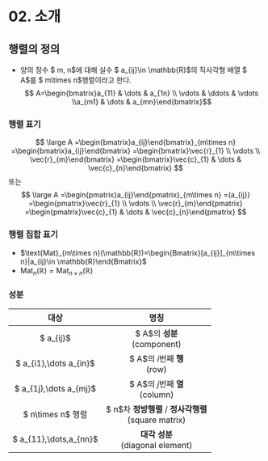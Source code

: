 # 02. 소개
## 행렬의 정의
* 양의 정수 $ m, n$에 대해 실수 $ a_{ij}\in \mathbb{R}$의 직사각형 배열 $ A$를 $ m\times n$행렬이라고 한다.
$$ A=\begin{bmatrix}a_{11} & \dots & a_{1n} \\ \vdots & \ddots & \vdots \\a_{m1} & \dots & a_{mn}\end{bmatrix}$$
### 행렬 표기
$$
\large A
=\begin{bmatrix}a_{ij}\end{bmatrix}_{m\times n}
=\begin{bmatrix}a_{ij}\end{bmatrix}
=\begin{bmatrix}\vec{r}_{1} \\ \vdots \\ \vec{r}_{m}\end{bmatrix}
=\begin{bmatrix}\vec{c}_{1} & \dots & \vec{c}_{n}\end{bmatrix}
$$
또는
$$
\large A
=\begin{pmatrix}a_{ij}\end{pmatrix}_{m\times n}
=(a_{ij})
=\begin{pmatrix}\vec{r}_{1} \\ \vdots \\ \vec{r}_{m}\end{pmatrix}
=\begin{pmatrix}\vec{c}_{1} & \dots & \vec{c}_{n}\end{pmatrix}
$$

### 행렬 집합 표기
* $\text{Mat}_{m\times n}(\mathbb{R})=\begin{Bmatrix}[a_{ij}]_{m\times n}|a_{ij}\in \mathbb{R}\end{Bmatrix}$
* $\text{Mat}_{n}(\mathbb{R})=\text{Mat}_{n\times n}(\mathbb{R})$

### 성분

|              대상              |                          명칭                          |
| :--------------------------: | :--------------------------------------------------: |
|       $ a_{ij}$        |          $ A$의 **성분**<br/>(component)          |
| $ a_{i1},\dots a_{in}$ |          $ A$의 $i$번째 **행**<br/>(row)           |
| $ a_{1j},\dots a_{mj}$ |         $ A$의 $j$번째 **열**<br/>(column)         |
|    $ n\times n$ 행렬     | $ n$차 **정방행렬** / **정사각행렬**<br/>(square matrix) |
| $ a_{11},\dots,a_{nn}$ |           **대각 성분**<br/>(diagonal element)           |
